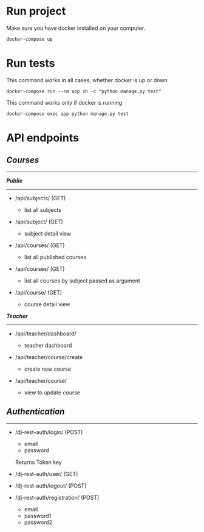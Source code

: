 Run project
=============

Make sure you have docker installed on your computer.

````
docker-compose up
````

Run tests
=========

This command works in all cases, whether docker is up or down
````
docker-compose run --rm app sh -c "python manage.py test"
````

This command works only if  docker is running
````
docker-compose exec app python manage.py test 
````


API endpoints
=============
***Courses***
-
-------------

***Public***

------------
- /api/subjects/ (GET)
    - list all subjects

- /api/subject/<subject-slug> (GET)  
    - subject detail view

- /api/courses/ (GET)
    - list all published courses

- /api/courses/<subject-slug> (GET)
    - list all courses by subject passed as argument

- /api/course/<course-slug> (GET)
    - course detail view

***Teacher***

-------------
- /api/teacher/dashboard/
    - teacher dashboard

- /api/teacher/course/create
    - create new course

- /api/teacher/course/<course-slug>
    - view to update course


***Authentication***
- 
--------------------


- /dj-rest-auth/login/ (POST)

    - email
    - password

    Returns Token key

- /dj-rest-auth/user/ (GET)

- /dj-rest-auth/logout/ (POST)

- /dj-rest-auth/registration/ (POST)

    - email
    - password1
    - password2
